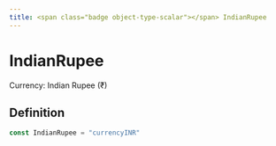 ```yaml
---
title: <span class="badge object-type-scalar"></span> IndianRupee
---
```

# <span class="badge object-type-scalar"></span> IndianRupee

Currency: Indian Rupee (₹)

## Definition

```go
const IndianRupee = "currencyINR"
```
